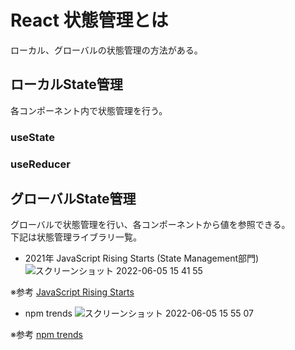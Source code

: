 # React 状態管理とは
ローカル、グローバルの状態管理の方法がある。


## ローカルState管理
各コンポーネント内で状態管理を行う。

### useState

### useReducer


## グローバルState管理
グローバルで状態管理を行い、各コンポーネントから値を参照できる。  
下記は状態管理ライブラリ一覧。

- 2021年 JavaScript Rising Starts (State Management部門)
![スクリーンショット 2022-06-05 15 41 55](https://user-images.githubusercontent.com/60390181/172038834-88e9cebf-df63-493a-bf97-6a2b895e7e9e.png)

※参考 [JavaScript Rising Starts](https://risingstars.js.org/2021/en)

- npm trends
![スクリーンショット 2022-06-05 15 55 07](https://user-images.githubusercontent.com/60390181/172039265-c15e5ff3-3727-4bdf-9c9e-c2ffbe10802b.png)

※参考 [npm trends](https://www.npmtrends.com/jotai-vs-recoil-vs-redux-vs-zustand-vs-valtio)
